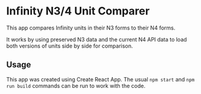 # Infinity N3/4 Unit Comparer
This app compares Infinity units in their N3 forms to their N4 forms.

It works by using preserved N3 data and the current N4 API data to load both versions of units side by side for comparison.

## Usage
This app was created using Create React App. The usual `npm start` and `npm run build` commands can be run to work with the code.